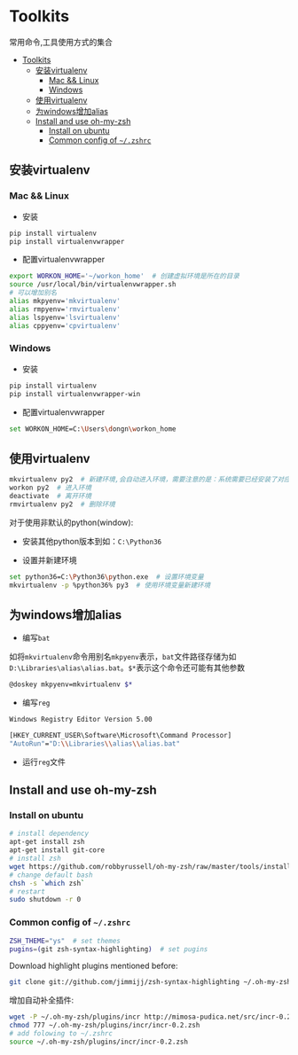 # Toolkits

常用命令,工具使用方式的集合

<!-- TOC -->

- [Toolkits](#toolkits)
    - [安装virtualenv](#安装virtualenv)
        - [Mac && Linux](#mac--linux)
        - [Windows](#windows)
    - [使用virtualenv](#使用virtualenv)
    - [为windows增加alias](#为windows增加alias)
    - [Install and use oh-my-zsh](#install-and-use-oh-my-zsh)
        - [Install on ubuntu](#install-on-ubuntu)
        - [Common config of `~/.zshrc`](#common-config-of-zshrc)

<!-- /TOC -->

## 安装virtualenv

### Mac && Linux

- 安装

```bash
pip install virtualenv
pip install virtualenvwrapper
```

- 配置virtualenvwrapper

```bash
export WORKON_HOME='~/workon_home'  # 创建虚拟环境是所在的目录
source /usr/local/bin/virtualenvwrapper.sh
# 可以增加别名
alias mkpyenv='mkvirtualenv'
alias rmpyenv='rmvirtualenv'
alias lspyenv='lsvirtualenv'
alias cppyenv='cpvirtualenv'
```

### Windows

- 安装

```bash
pip install virtualenv
pip install virtualenvwrapper-win
```

- 配置virtualenvwrapper

```bash
set WORKON_HOME=C:\Users\dongn\workon_home
```

## 使用virtualenv

```bash
mkvirtualenv py2  # 新建环境,会自动进入环境，需要注意的是：系统需要已经安装了对应的python版本
workon py2  # 进入环境
deactivate  # 离开环境
rmvirtualenv py2  # 删除环境
```

对于使用非默认的python(window):

- 安装其他python版本到如：`C:\Python36`

- 设置并新建环境

```bash
set python36=C:\Python36\python.exe  # 设置环境变量
mkvirtualenv -p %python36% py3  # 使用环境变量新建环境
```

## 为windows增加alias

- 编写`bat`  

如将`mkvirtualenv`命令用别名`mkpyenv`表示，`bat`文件路径存储为如`D:\Libraries\alias\alias.bat`。`$*`表示这个命令还可能有其他参数

```bash
@doskey mkpyenv=mkvirtualenv $*
```

- 编写`reg`

```bash
Windows Registry Editor Version 5.00

[HKEY_CURRENT_USER\Software\Microsoft\Command Processor]
"AutoRun"="D:\\Libraries\\alias\\alias.bat"
```

- 运行`reg`文件

## Install and use oh-my-zsh

### Install on ubuntu

```bash
# install dependency
apt-get install zsh
apt-get install git-core
# install zsh
wget https://github.com/robbyrussell/oh-my-zsh/raw/master/tools/install.sh -O - | zsh
# change default bash
chsh -s `which zsh`
# restart
sudo shutdown -r 0
```

### Common config of `~/.zshrc`

```bash
ZSH_THEME="ys"  # set themes
pugins=(git zsh-syntax-highlighting)  # set pugins
```

Download highlight plugins mentioned before:

```bash
git clone git://github.com/jimmijj/zsh-syntax-highlighting ~/.oh-my-zsh/custom/plugins/zsh-syntax-highlighting
```

增加自动补全插件:

```bash
wget -P ~/.oh-my-zsh/plugins/incr http://mimosa-pudica.net/src/incr-0.2.zsh
chmod 777 ~/.oh-my-zsh/plugins/incr/incr-0.2.zsh
# add folowing to ~/.zshrc
source ~/.oh-my-zsh/plugins/incr/incr-0.2.zsh
```